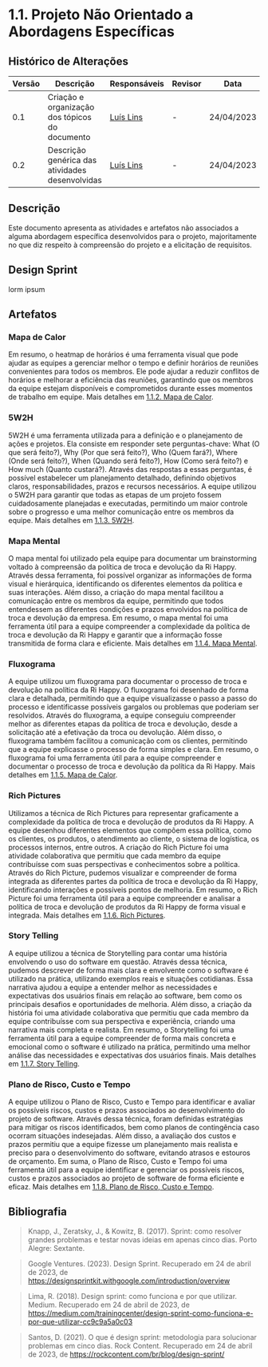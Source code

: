 # 1.1. Projeto Não Orientado a Abordagens Específicas

## Histórico de Alterações

| Versão | Descrição                                       | Responsáveis                                 | Revisor | Data       |
| ------ | ----------------------------------------------- | -------------------------------------------- | ------- | ---------- |
| 0.1    | Criação e organização dos tópicos do documento  | [Luís Lins](https://github.com/luisgaboardi) | -       | 24/04/2023 |
| 0.2    | Descrição genérica das atividades desenvolvidas | [Luís Lins](https://github.com/luisgaboardi) | -       | 24/04/2023 |

## Descrição

Este documento apresenta as atividades e artefatos não associados a alguma abordagem específica desenvolvidos para o projeto, majoritamente no que diz respeito à compreensão do projeto e a elicitação de requisitos.

## Design Sprint

lorm ipsum

## Artefatos

### Mapa de Calor

Em resumo, o heatmap de horários é uma ferramenta visual que pode ajudar as equipes a gerenciar melhor o tempo e definir horários de reuniões convenientes para todos os membros. Ele pode ajudar a reduzir conflitos de horários e melhorar a eficiência das reuniões, garantindo que os membros da equipe estejam disponíveis e comprometidos durante esses momentos de trabalho em equipe. Mais detalhes em [1.1.2. Mapa de Calor](Base/Artefatos/1.1.2.MapaCalor.md).

### 5W2H

5W2H é uma ferramenta utilizada para a definição e o planejamento de ações e projetos. Ela consiste em responder sete perguntas-chave: What (O que será feito?), Why (Por que será feito?), Who (Quem fará?), Where (Onde será feito?), When (Quando será feito?), How (Como será feito?) e How much (Quanto custará?). Através das respostas a essas perguntas, é possível estabelecer um planejamento detalhado, definindo objetivos claros, responsabilidades, prazos e recursos necessários. A equipe utilizou o 5W2H para garantir que todas as etapas de um projeto fossem cuidadosamente planejadas e executadas, permitindo um maior controle sobre o progresso e uma melhor comunicação entre os membros da equipe. Mais detalhes em [1.1.3. 5W2H](Base/Artefatos/1.1.3.5W2H.md).

### Mapa Mental

O mapa mental foi utilizado pela equipe para documentar um brainstorming voltado à compreensão da política de troca e devolução da Ri Happy. Através dessa ferramenta, foi possível organizar as informações de forma visual e hierárquica, identificando os diferentes elementos da política e suas interações. Além disso, a criação do mapa mental facilitou a comunicação entre os membros da equipe, permitindo que todos entendessem as diferentes condições e prazos envolvidos na política de troca e devolução da empresa. Em resumo, o mapa mental foi uma ferramenta útil para a equipe compreender a complexidade da política de troca e devolução da Ri Happy e garantir que a informação fosse transmitida de forma clara e eficiente. Mais detalhes em [1.1.4. Mapa Mental](Base/Artefatos/1.1.4.MapaMental.md).

### Fluxograma

A equipe utilizou um fluxograma para documentar o processo de troca e devolução na política da Ri Happy. O fluxograma foi desenhado de forma clara e detalhada, permitindo que a equipe visualizasse o passo a passo do processo e identificasse possíveis gargalos ou problemas que poderiam ser resolvidos. Através do fluxograma, a equipe conseguiu compreender melhor as diferentes etapas da política de troca e devolução, desde a solicitação até a efetivação da troca ou devolução. Além disso, o fluxograma também facilitou a comunicação com os clientes, permitindo que a equipe explicasse o processo de forma simples e clara. Em resumo, o fluxograma foi uma ferramenta útil para a equipe compreender e documentar o processo de troca e devolução da política da Ri Happy. Mais detalhes em [1.1.5. Mapa de Calor](Base/Artefatos/1.1.5.Fluxograma.md).

### Rich Pictures

Utilizamos a técnica de Rich Pictures para representar graficamente a complexidade da política de troca e devolução de produtos da Ri Happy. A equipe desenhou diferentes elementos que compõem essa política, como os clientes, os produtos, o atendimento ao cliente, o sistema de logística, os processos internos, entre outros. A criação do Rich Picture foi uma atividade colaborativa que permitiu que cada membro da equipe contribuísse com suas perspectivas e conhecimentos sobre a política. Através do Rich Picture, pudemos visualizar e compreender de forma integrada as diferentes partes da política de troca e devolução da Ri Happy, identificando interações e possíveis pontos de melhoria. Em resumo, o Rich Picture foi uma ferramenta útil para a equipe compreender e analisar a política de troca e devolução de produtos da Ri Happy de forma visual e integrada. Mais detalhes em [1.1.6. Rich Pictures](Base/Artefatos/1.1.6.RichPictures.md).

### Story Telling

A equipe utilizou a técnica de Storytelling para contar uma história envolvendo o uso do software em questão. Através dessa técnica, pudemos descrever de forma mais clara e envolvente como o software é utilizado na prática, utilizando exemplos reais e situações cotidianas. Essa narrativa ajudou a equipe a entender melhor as necessidades e expectativas dos usuários finais em relação ao software, bem como os principais desafios e oportunidades de melhoria. Além disso, a criação da história foi uma atividade colaborativa que permitiu que cada membro da equipe contribuísse com sua perspectiva e experiência, criando uma narrativa mais completa e realista. Em resumo, o Storytelling foi uma ferramenta útil para a equipe compreender de forma mais concreta e emocional como o software é utilizado na prática, permitindo uma melhor análise das necessidades e expectativas dos usuários finais. Mais detalhes em [1.1.7. Story Telling](Base/Artefatos/1.1.7.StoryTelling.md).

### Plano de Risco, Custo e Tempo

A equipe utilizou o Plano de Risco, Custo e Tempo para identificar e avaliar os possíveis riscos, custos e prazos associados ao desenvolvimento do projeto de software. Através dessa técnica, foram definidas estratégias para mitigar os riscos identificados, bem como planos de contingência caso ocorram situações indesejadas. Além disso, a avaliação dos custos e prazos permitiu que a equipe fizesse um planejamento mais realista e preciso para o desenvolvimento do software, evitando atrasos e estouros de orçamento. Em suma, o Plano de Risco, Custo e Tempo foi uma ferramenta útil para a equipe identificar e gerenciar os possíveis riscos, custos e prazos associados ao projeto de software de forma eficiente e eficaz. Mais detalhes em [1.1.8. Plano de Risco, Custo e Tempo](Base/Artefatos/1.1.8.PlanoRiscoCustoTempo.md).

## Bibliografia

> Knapp, J., Zeratsky, J., & Kowitz, B. (2017). Sprint: como resolver grandes problemas e testar novas ideias em apenas cinco dias. Porto Alegre: Sextante.

> Google Ventures. (2023). Design Sprint. Recuperado em 24 de abril de 2023, de https://designsprintkit.withgoogle.com/introduction/overview

> Lima, R. (2018). Design sprint: como funciona e por que utilizar. Medium. Recuperado em 24 de abril de 2023, de https://medium.com/trainingcenter/design-sprint-como-funciona-e-por-que-utilizar-cc9c9a5a0c03

> Santos, D. (2021). O que é design sprint: metodologia para solucionar problemas em cinco dias. Rock Content. Recuperado em 24 de abril de 2023, de https://rockcontent.com/br/blog/design-sprint/
